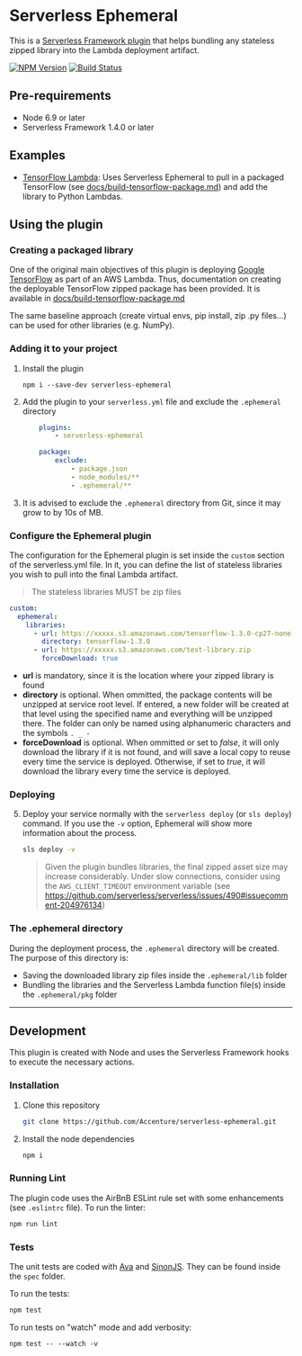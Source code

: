 # Serverless Ephemeral

This is a [Serverless Framework plugin](https://serverless.com/framework/docs/providers/aws/guide/plugins/) that helps bundling any stateless zipped library into the Lambda deployment artifact.

[![NPM Version][npm-image]][npm-url]
[![Build Status][travis-image]][travis-url]

## Pre-requirements
* Node 6.9 or later
* Serverless Framework 1.4.0 or later

## Examples
* [TensorFlow Lambda](examples/tensorflow-lambda): Uses Serverless Ephemeral to pull in a packaged TensorFlow (see [docs/build-tensorflow-package.md](docs/build-tensorflow-package.md)) and add the library to Python Lambdas.

## Using the plugin
### Creating a packaged library
One of the original main objectives of this plugin is deploying [Google TensorFlow](https://www.tensorflow.org/) as part of an AWS Lambda. Thus, documentation on creating the deployable TensorFlow zipped package has been provided. It is available in [docs/build-tensorflow-package.md](docs/build-tensorflow-package.md)

The same baseline approach (create virtual envs, pip install, zip .py files...) can be used for other libraries (e.g. NumPy).

### Adding it to your project
1. Install the plugin

    ```
    npm i --save-dev serverless-ephemeral
    ```

1. Add the plugin to your `serverless.yml` file and exclude the `.ephemeral` directory

    ```yml
        plugins:
            - serverless-ephemeral

        package:
            exclude:
                - package.json
                - node_modules/**
                - .ephemeral/**
    ```

1. It is advised to exclude the `.ephemeral` directory from Git, since it may grow to by 10s of MB.

### Configure the Ephemeral plugin
The configuration for the Ephemeral plugin is set inside the `custom` section of the serverless.yml file. In it, you can define the list of stateless libraries you wish to pull into the final Lambda artifact.

> The stateless libraries MUST be zip files

```yml
custom:
  ephemeral:
    libraries:
      - url: https://xxxxx.s3.amazonaws.com/tensorflow-1.3.0-cp27-none-linux_x86_64.zip
        directory: tensorflow-1.3.0
      - url: https://xxxxx.s3.amazonaws.com/test-library.zip
        forceDownload: true
```

- **url** is mandatory, since it is the location where your zipped library is found
- **directory** is optional. When ommitted, the package contents will be unzipped at service root level. If entered, a new folder will be created at that level using the specified name and everything will be unzipped there. The folder can only be named using alphanumeric characters and the symbols `. _ -`
- **forceDownload** is optional. When ommitted or set to *false*, it will only download the library if it is not found, and will save a local copy to reuse every time the service is deployed. Otherwise, if set to *true*, it will download the library every time the service is deployed.

### Deploying
5. Deploy your service normally with the `serverless deploy` (or `sls deploy`) command. If you use the `-v` option, Ephemeral will show more information about the process.

    ```bash
    sls deploy -v
    ```

    > Given the plugin bundles libraries, the final zipped asset size may increase considerably. Under slow connections, consider using the `AWS_CLIENT_TIMEOUT` environment variable (see https://github.com/serverless/serverless/issues/490#issuecomment-204976134)

### The .ephemeral directory
During the deployment process, the `.ephemeral` directory will be created. The purpose of this directory is:
* Saving the downloaded library zip files inside the `.ephemeral/lib` folder
* Bundling the libraries and the Serverless Lambda function file(s) inside the `.ephemeral/pkg` folder

---
## Development
This plugin is created with Node and uses the Serverless Framework hooks to execute the necessary actions.

### Installation
1. Clone this repository

    ```bash
    git clone https://github.com/Accenture/serverless-ephemeral.git
    ```

2. Install the node dependencies

    ```bash
    npm i
    ```

### Running Lint
The plugin code uses the AirBnB ESLint rule set with some enhancements (see `.eslintrc` file). To run the linter:

```bash
npm run lint
```

### Tests
The unit tests are coded with [Ava](https://github.com/avajs/ava) and [SinonJS](http://sinonjs.org/docs/). They can be found inside the `spec` folder.

To run the tests:

```bash
npm test
```

To run tests on "watch" mode and add verbosity:

```
npm test -- --watch -v
```

[npm-image]: https://img.shields.io/npm/v/serverless-ephemeral.svg
[npm-url]: https://npmjs.org/package/serverless-ephemeral
[travis-image]: https://img.shields.io/travis/Accenture/serverless-ephemeral/master.svg
[travis-url]: https://travis-ci.org/Accenture/serverless-ephemeral
